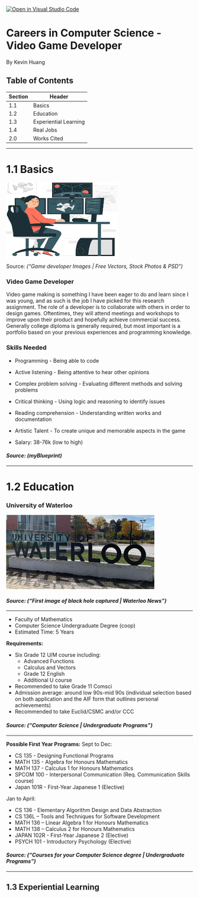 [![Open in Visual Studio Code](https://classroom.github.com/assets/open-in-vscode-c66648af7eb3fe8bc4f294546bfd86ef473780cde1dea487d3c4ff354943c9ae.svg)](https://classroom.github.com/online_ide?assignment_repo_id=8878124&assignment_repo_type=AssignmentRepo)
# Careers in Computer Science - Video Game Developer
By Kevin Huang


## Table of Contents

| Section  | Header  |
|---|---|
| 1.1  | Basics  |
| 1.2  | Education  |
| 1.3  | Experiential Learning  |
| 1.4  | Real Jobs  |
| 2.0  | Works Cited  |
---


# 1.1 Basics

<img src = "gamedeveloper_image.PNG"  width = "300"  height = "200">


Source: _(“Game developer Images | Free Vectors, Stock Photos & PSD”)_
 


### Video Game Developer


Video game making is something I have been eager to do and learn since I was young, and as such is the job I have picked for this research assignment. The role of a developer is to collaborate with others in order to design games. Oftentimes, they will attend meetings and workshops to improve upon their product and hopefully achieve commercial success. Generally college diploma is generally required, but most important is a portfolio based on your previous experiences and programming knowledge. 



### Skills Needed
* Programming - Being able to code
* Active listening - Being attentive to hear other opinions
* Complex problem solving - Evaluating different methods and solving problems
* Critical thinking - Using logic and reasoning to identify issues
* Reading comprehension - Understanding written works and documentation
* Artistic Talent - To create unique and memorable aspects in the game

* Salary: 38-76k (low to high) 

#### _Source: (myBlueprint)_

---

# 1.2 Education


### __University of Waterloo__

<img src = "waterloo_image.PNG"  width = "400"  height = "200">


#### _Source: (“First image of black hole captured | Waterloo News”)_
---

* Faculty of Mathematics
* Computer Science Undergraduate Degree (coop)
* Estimated Time: 5 Years


__Requirements:__
* Six Grade 12 U/M course including:
    * Advanced Functions
    * Calculus and Vectors
    * Grade 12 English
    * Additional U course  
* Recommended to take Grade 11 Comsci
* Admission average: around low 90s-mid 90s (individual selection based on both application and the AIF form that outlines personal achievements)
* Recommended to take Euclid/CSMC and/or CCC

 #### _Source: (“Computer Science | Undergraduate Programs”)_

---

__Possible First Year Programs:__
Sept to Dec:
* CS 135 - Designing Functional Programs
* MATH 135 - Algebra for Honours Mathematics
* MATH 137 - Calculus 1 for Honours Mathematics
* SPCOM 100 - Interpersonal Communication (Req. Communication Skills course)
* Japan 101R - First-Year Japanese 1 (Elective)


Jan to April:
* CS 136 - Elementary Algorithm Design and Data Abstraction
* CS 136L – Tools and Techniques for Software Development
* MATH 136 – Linear Algebra 1 for Honours Mathematics
* MATH 138 – Calculus 2 for Honours Mathematics
* JAPAN 102R - First-Year Japanese 2 (Elective)
* PSYCH 101 - Introductory Psychology (Elective)

#### _Source: (“Courses for your Computer Science degree | Undergraduate Programs”)_

---


## 1.3 Experiential Learning